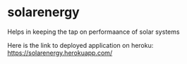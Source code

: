 # solarenergy
Helps in keeping the tap on performaance of solar systems

Here is the link to deployed application on heroku: https://solarenergy.herokuapp.com/


